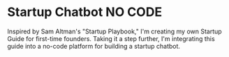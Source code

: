 # Startup Chatbot NO CODE
 Inspired by Sam Altman's "Startup Playbook," I'm creating my own Startup Guide for first-time founders. Taking it a step further, I'm integrating this guide into a no-code platform for building a startup chatbot.
